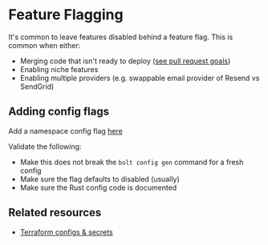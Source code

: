 # Feature Flagging

It's common to leave features disabled behind a feature flag. This is common when either:

-   Merging code that isn't ready to deploy ([see pull request goals](/docs/processes/PULL_REQUESTS.md))
-   Enabling niche features
-   Enabling multiple providers (e.g. swappable email provider of Resend vs SendGrid)

## Adding config flags

Add a namespace config flag [here](/lib/bolt/config/src/ns.rs)

Validate the following:

-   Make this does not break the `bolt config gen` command for a fresh config
-   Make sure the flag defaults to disabled (usually)
-   Make sure the Rust config code is documented

## Related resources

-   [Terraform configs & secrets](/docs/infrastructure/terraform/CONFIGS_AND_SECRETS.md)
